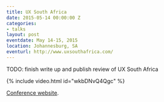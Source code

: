 ```yaml
---
title: UX South Africa
date: 2015-05-14 00:00:00 Z
categories:
- talks
layout: post
eventdate: May 14-15, 2015
location: Johannesburg, SA
eventurl: http://www.uxsouthafrica.com/
---
```


<p>TODO: finish write up and publish review of UX South Africa</p>

{% include video.html id="wkbDNvQ4Qgc" %}

[Conference website](http://www.uxsouthafrica.com/conference/johannesburg-2015).
